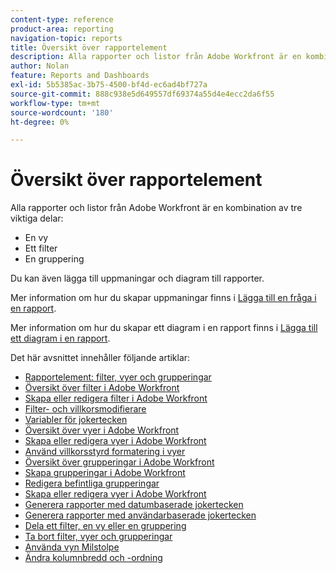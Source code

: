 ```yaml
---
content-type: reference
product-area: reporting
navigation-topic: reports
title: Översikt över rapportelement
description: Alla rapporter och listor från Adobe Workfront är en kombination av tre viktiga element - vyer, filter och grupperingar.
author: Nolan
feature: Reports and Dashboards
exl-id: 5b5385ac-3b75-4500-bf4d-ec6ad4bf727a
source-git-commit: 888c938e5d649557df69374a55d4e4ecc2da6f55
workflow-type: tm+mt
source-wordcount: '180'
ht-degree: 0%

---
```


# Översikt över rapportelement

Alla rapporter och listor från Adobe Workfront är en kombination av tre viktiga delar:

* En vy
* Ett filter
* En gruppering

Du kan även lägga till uppmaningar och diagram till rapporter.

Mer information om hur du skapar uppmaningar finns i [Lägga till en fråga i en rapport](../../../reports-and-dashboards/reports/creating-and-managing-reports/add-prompt-report.md).

Mer information om hur du skapar ett diagram i en rapport finns i [Lägga till ett diagram i en rapport](../../../reports-and-dashboards/reports/creating-and-managing-reports/add-chart-report.md).

Det här avsnittet innehåller följande artiklar:

<!--outdated: * [Basic Report Creation Program](https://one.workfront.com/s/basic-report-creation-program)-->
* [Rapportelement: filter, vyer och grupperingar](../../../reports-and-dashboards/reports/reporting-elements/reporting-elements-filters-views-groupings.md)
* [Översikt över filter i Adobe Workfront](../../../reports-and-dashboards/reports/reporting-elements/filters-overview.md)
* [Skapa eller redigera filter i Adobe Workfront](../../../reports-and-dashboards/reports/reporting-elements/create-filters.md)
* [Filter- och villkorsmodifierare](../../../reports-and-dashboards/reports/reporting-elements/filter-condition-modifiers.md)
* [Variabler för jokertecken](../../../reports-and-dashboards/reports/reporting-elements/understand-wildcard-filter-variables.md)
* [Översikt över vyer i Adobe Workfront](../../../reports-and-dashboards/reports/reporting-elements/views-overview.md)
* [Skapa eller redigera vyer i Adobe Workfront](../../../reports-and-dashboards/reports/reporting-elements/create-edit-views.md)
* [Använd villkorsstyrd formatering i vyer](../../../reports-and-dashboards/reports/reporting-elements/use-conditional-formatting-views.md)
* [Översikt över grupperingar i Adobe Workfront](../../../reports-and-dashboards/reports/reporting-elements/groupings-overview.md)
* [Skapa grupperingar i Adobe Workfront](../../../reports-and-dashboards/reports/reporting-elements/create-groupings.md)
* [Redigera befintliga grupperingar](../../../reports-and-dashboards/reports/reporting-elements/edit-existing-groupings.md)
* [Skapa eller redigera vyer i Adobe Workfront](../../../reports-and-dashboards/reports/reporting-elements/create-edit-views.md)
* [Generera rapporter med datumbaserade jokertecken](../../../reports-and-dashboards/reports/reporting-elements/use-date-based-wildcards-generalize-reports.md)
* [Generera rapporter med användarbaserade jokertecken](../../../reports-and-dashboards/reports/reporting-elements/use-user-based-wildcards-generalize-reports.md)
* [Dela ett filter, en vy eller en gruppering](../../../reports-and-dashboards/reports/reporting-elements/share-filter-view-grouping.md)
* [Ta bort filter, vyer och grupperingar](../../../reports-and-dashboards/reports/reporting-elements/remove-filters-views-groupings.md)
* [Använda vyn Milstolpe](../../../reports-and-dashboards/reports/reporting-elements/use-milestone-view.md)
* [Ändra kolumnbredd och -ordning](../../../reports-and-dashboards/reports/reporting-elements/modify-column-width-order.md)
